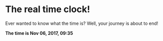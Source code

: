 # The real time clock!

Ever wanted to know what the time is? Well, your journey is about to end!

**The time is Nov 06, 2017, 09:35**